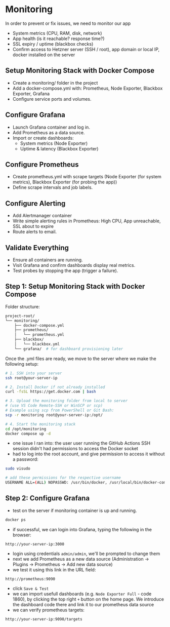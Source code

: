 # Monitoring 

In order to prevent or fix issues, we need to monitor our app
- System metrics (CPU, RAM, disk, network)
- App health (is it reachable? response time?)
- SSL expiry / uptime (blackbox checks)
- Confirm access to Hetzner server (SSH / root), app domain or local IP, docker installed on the server

## Setup Monitoring Stack with Docker Compose 

- Create a monitoring/ folder in the project
- Add a docker-compose.yml with: Prometheus, Node Exporter, Blackbox Exporter, Grafana
- Configure service ports and volumes.

## Configure Grafana

- Launch Grafana container and log in.
- Add Prometheus as a data source.
- Import or create dashboards:
    - System metrics (Node Exporter)
    - Uptime & latency (Blackbox Exporter)

## Configure Prometheus

- Create prometheus.yml with scrape targets (Node Exporter (for system metrics), Blackbox Exporter (for probing the app))
- Define scrape intervals and job labels.

## Configure Alerting

- Add Alertmanager container
- Write simple alerting rules in Prometheus: High CPU, App unreachable, SSL about to expire
- Route alerts to email.

## Validate Everything

- Ensure all containers are running.
- Visit Grafana and confirm dashboards display real metrics.
- Test probes by stopping the app (trigger a failure).


## Step 1: Setup Monitoring Stack with Docker Compose 

Folder structure:
```sh
project-root/
└── monitoring/
    ├── docker-compose.yml
    ├── prometheus/
    │   └── prometheus.yml
    ├── blackbox/
    │   └── blackbox.yml
    └── grafana/  # for dashboard provisioning later
```
Once the .yml files are ready, we move to the server where we make the following setup:
```sh
# 1. SSH into your server
ssh root@your-server-ip

# 2. Install Docker if not already installed
curl -fsSL https://get.docker.com | bash

# 3. Upload the monitoring folder from local to server
# (use VS Code Remote-SSH or WinSCP or scp)
# Example using scp from PowerShell or Git Bash:
scp -r monitoring root@your-server-ip:/opt/

# 4. Start the monitoring stack
cd /opt/monitoring
docker compose up -d
```
- one issue I ran into: the user user running the GitHub Actions SSH session didn't had permissions to access the Docker socket
- had to log into the root account, and give permission to access it without a password:

```sh
sudo visudo

# add these permissions for the respective username
USERNAME ALL=(ALL) NOPASSWD: /usr/bin/docker, /usr/local/bin/docker-compose
```

## Step 2: Configure Grafana

- test on the server if monitoring container is up and running.
```sh
docker ps
```
- if successful, we can login into Grafana, typing the following in the browser:
```
http://your-server-ip:3000
```
- login using credentials `admin/admin`, we'll be prompted to change them
- next we add Prometheus as a new data source (Administration -> Plugins -> Prometheus -> Add new data source)
- we test it using this link in the URL field:
```
http://prometheus:9090
```
- click `Save & Test`
- we can import usefull dashboards (e.g. `Node Exporter Full` - code 1860), by clicking the top right `+` button on the home page. We introduce the dashboard code there and link it to our prometheus data source
- we can verify prometheus targets:
```sh
http://your-server-ip:9090/targets
```
